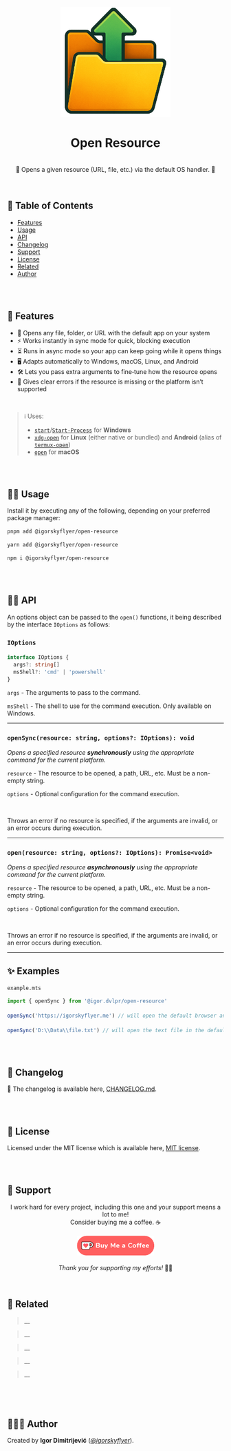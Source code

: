 <div align="center">
  <img src="https://raw.githubusercontent.com/igorskyflyer/npm-open-resource/main/media/open-resource.png" alt="Icon of Open Resource" width="256" height="256">
<h1 align="center">Open Resource</h1>
</div>

<br>

<div align="center">
  📂 Opens a given resource (URL, file, etc.) via the default OS handler. 🔎
</div>

<br>
<br>

## 📃 Table of Contents

- [Features](#-features)
- [Usage](#-usage)
- [API](#-api)
- [Changelog](#-changelog)
- [Support](#-support)
- [License](#-license)
- [Related](#-related)
- [Author](#-author)

<br>
<br>

## 🤖 Features

- 📂 Opens any file, folder, or URL with the default app on your system
- ⚡ Works instantly in sync mode for quick, blocking execution
- ⏳ Runs in async mode so your app can keep going while it opens things
- 🖥 Adapts automatically to Windows, macOS, Linux, and Android
- 🛠 Lets you pass extra arguments to fine‑tune how the resource opens
- 🚫 Gives clear errors if the resource is missing or the platform isn’t supported

<br>

> ℹ️ Uses:
> - [`start`](https://ss64.com/nt/start.html)/[`Start-Process`](https://learn.microsoft.com/en-us/powershell/module/microsoft.powershell.management/start-process) for **Windows**
> - [`xdg-open`](https://gitlab.freedesktop.org/xdg/xdg-utils/-/blob/master/scripts/xdg-open.in) for **Linux** (either native or bundled) and **Android** (alias of [`termux-open`](https://github.com/termux/termux-tools/blob/master/scripts/termux-open.in))
> - [`open`](https://ss64.com/mac/open.html) for **macOS**  
>

<br>
<br>

## 🕵🏼 Usage

Install it by executing any of the following, depending on your preferred package manager:

```bash
pnpm add @igorskyflyer/open-resource
```

```bash
yarn add @igorskyflyer/open-resource
```

```bash
npm i @igorskyflyer/open-resource
```

<br>
<br>

## 🤹🏼 API

An options object can be passed to the `open()` functions, it being described by the interface `IOptions` as follows:

### `IOptions`

```ts
interface IOptions {
  args?: string[]
  msShell?: 'cmd' | 'powershell'
}
```

`args` - The arguments to pass to the command.  

`msShell` - The shell to use for the command execution. Only available on Windows.

---

### `openSync(resource: string, options?: IOptions): void`

*Opens a specified resource **synchronously** using the appropriate command for the current platform.*

`resource` - The resource to be opened, a path, URL, etc. Must be a non-empty string.  

`options` - Optional configuration for the command execution.

<br>

Throws an error if no resource is specified, if the arguments are invalid, or an error occurs during execution.

---

### `open(resource: string, options?: IOptions): Promise<void>`

*Opens a specified resource **asynchronously** using the appropriate command for the current platform.*

`resource` - The resource to be opened, a path, URL, etc. Must be a non-empty string.  

`options` - Optional configuration for the command execution.

<br>

Throws an error if no resource is specified, if the arguments are invalid, or an error occurs during execution.

---

## ✨ Examples

`example.mts`
```ts
import { openSync } from '@igor.dvlpr/open-resource'

openSync('https://igorskyflyer.me') // will open the default browser and navigate to the site

openSync('D:\\Data\\file.txt') // will open the text file in the default text viewer/editor
```

<br>
<br>

## 📝 Changelog

📑 The changelog is available here, [CHANGELOG.md](https://github.com/igorskyflyer/npm-open-resource/blob/main/CHANGELOG.md).

<br>
<br>

## 🪪 License

Licensed under the MIT license which is available here, [MIT license](https://github.com/igorskyflyer/npm-open-resource/blob/main/LICENSE.txt).

<br>
<br>

## 💖 Support

<div align="center">
  I work hard for every project, including this one and your support means a lot to me!
  <br>
  Consider buying me a coffee. ☕
  <br>
  <br>
  <a href="https://ko-fi.com/igorskyflyer" target="_blank"><img src="https://raw.githubusercontent.com/igorskyflyer/igorskyflyer/main/assets/ko-fi.png" alt="Donate to igorskyflyer" width="180" height="46"></a>
  <br>
  <br>
  <em>Thank you for supporting my efforts!</em> 🙏😊
</div>

<br>
<br>

## 🧬 Related

[]()

> __

[]()

> __

[]()

> __

[]()

> __

[]()

> __

<br>
<br>
<br>

## 👨🏻‍💻 Author
Created by **Igor Dimitrijević** ([*@igorskyflyer*](https://github.com/igorskyflyer/)).

